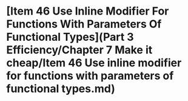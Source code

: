 # \[Item 46 Use Inline Modifier For Functions With Parameters Of Functional Types]\(Part 3 Efficiency/Chapter 7 Make it cheap/Item 46 Use inline modifier for functions with parameters of functional types.md)

